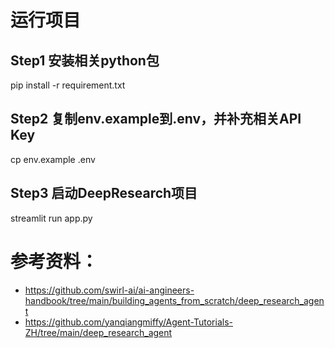 
# 运行项目
## Step1 安装相关python包
pip install -r requirement.txt

## Step2 复制env.example到.env，并补充相关API Key
cp env.example .env

## Step3 启动DeepResearch项目
streamlit run app.py




# 参考资料：

- https://github.com/swirl-ai/ai-angineers-handbook/tree/main/building_agents_from_scratch/deep_research_agent
- https://github.com/yanqiangmiffy/Agent-Tutorials-ZH/tree/main/deep_research_agent

